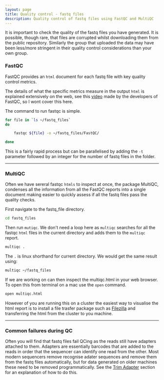 ```yaml
---
layout: page
title: Quality control - fastq files
description: Quality control of fastq files using FastQC and MultiQC
---
```


It is important to check the quality of the fastq files you have generated. It is possible, though
rare, that files are corrupted whilst downloading them from the public repository. Similarly the
group that uploaded the data may have been less/more stringent in their quality control 
considerations than your own group. 

### FastQC

FastQC provides an `html` document for each fastq file with key quality control metrics.

The details of what the specific metrics measure in the output `html` is explained extensively on 
the web, see this [video](https://www.youtube.com/watch?v=bz93ReOv87Y) made by the developers of
FastQC, so I wont cover this here.

The command to run fastqc is simple.

~~~bash
for file in `ls ~/fastq_files`
do

    fastqc ${file} -o ~/fastq_files/FastQC/

done
~~~

This is a fairly rapid process but can be parallelised by adding the `-t` parameter followed by an
integer for the number of fastq files in the folder.

***

### MultiQC

Often we have sereral fastqc `htmls` to inspect at once, the package MultiQC, condenses all the
information from all the FastQC reports into a single document making easier to quickly assess if 
all the fastq files pass the quality checks. 

First navigate to the fastq_file directory.

~~~bash
cd fastq_files
~~~

Then run `mutiqc`. We don't need a loop here as `multiqc` searches for all the fastqc `html` files 
in the current directory and adds them to the `multiqc` report.

~~~bash
multiqc .
~~~


The `.` is linux shorthand for current directory. We would get the same result using:

~~~bash
multiqc ~/fastq_files
~~~

If we are working on can then inspect the multiqc.html in your web browser. To open this from 
terminal on a mac use the `open` command.

~~~bash
open multiqc.html
~~~

However of you are running this on a cluster the easiest way to visualise the html report is to 
install a file trasfer package such as [Filezilla](https://filezilla-project.org) and transferring 
the html from the cluster to you machine.
 

***

### Common failures during QC

Often you will find that fastq files fail QCing as the reads still have adapters attached to them. Adapters
are essentially barcodes that are added to the reads in order that the sequencer can identify one read from 
the other. Most modern sequencers remove recognise adater sequences and remove them from the fastq files 
automatically, but for data generated on older machines these need to be removed programmatically. See the
[Trim Adapter](pages/trim_adapter.html) section for an explanation of how to do this.   
